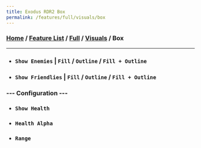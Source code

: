```yaml
---
title: Exodus RDR2 Box
permalink: /features/full/visuals/box
---
```

### [Home](/) / [Feature List](/features) / [Full](/features/full) / [Visuals](/features/full/visuals) / Box
---
- ### `Show Enemies` | `Fill` / `Outline` / `Fill + Outline`
- ### `Show Friendlies` | `Fill` / `Outline` / `Fill + Outline`
### --- Configuration ---
- ### `Show Health`
- ### `Health Alpha`
- ### `Range`
